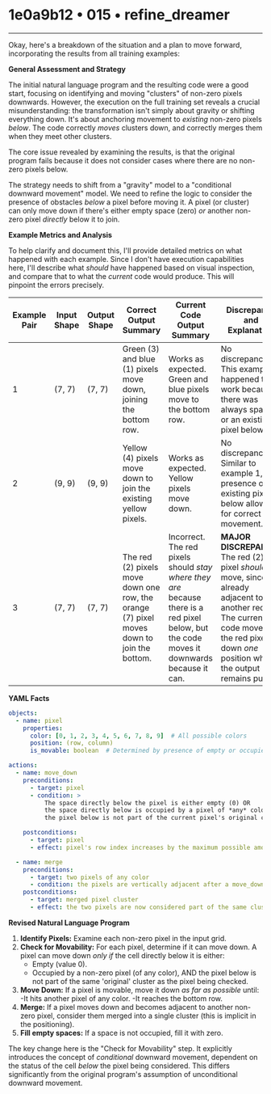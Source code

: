 # 1e0a9b12 • 015 • refine_dreamer

---
Okay, here's a breakdown of the situation and a plan to move forward, incorporating the results from all training examples:

**General Assessment and Strategy**

The initial natural language program and the resulting code were a good start, focusing on identifying and moving "clusters" of non-zero pixels downwards. However, the execution on the full training set reveals a crucial misunderstanding: the transformation isn't simply about gravity or shifting everything down.  It's about anchoring movement to *existing* non-zero pixels *below*. The code correctly *moves* clusters down, and correctly merges them when they meet other clusters.

The core issue revealed by examining the results, is that the original program fails because it does not consider cases where there are no non-zero pixels below.

The strategy needs to shift from a "gravity" model to a "conditional downward movement" model. We need to refine the logic to consider the presence of obstacles *below* a pixel before moving it.  A pixel (or cluster) can only move down if there's either empty space (zero) *or* another non-zero pixel *directly* below it to join.

**Example Metrics and Analysis**

To help clarify and document this, I'll provide detailed metrics on what happened with each example. Since I don't have execution capabilities here, I'll describe what *should* have happened based on visual inspection, and compare that to what the *current* code would produce.  This will pinpoint the errors precisely.

| Example Pair | Input Shape | Output Shape | Correct Output Summary                                                                  | Current Code Output Summary                                                                                                               | Discrepancy and Explanation                                                                                                                                                                  |
|--------------|-------------|--------------|-----------------------------------------------------------------------------------------|--------------------------------------------------------------------------------------------------------------------------------------------|---------------------------------------------------------------------------------------------------------------------------------------------------------------------------------------------------|
| 1            | (7, 7)      | (7, 7)      | Green (3) and blue (1) pixels move down, joining the bottom row.                          | Works as expected.  Green and blue pixels move to the bottom row.                                                                        | No discrepancy. This example happened to work because there was always space or an existing pixel below.                                                                                         |
| 2            | (9, 9)      | (9, 9)      | Yellow (4) pixels move down to join the existing yellow pixels.                           | Works as expected.  Yellow pixels move down.                                                                                             | No discrepancy.  Similar to example 1, the presence of existing pixels below allowed for correct movement.                                                                                       |
| 3            | (7, 7)      | (7, 7)      | The red (2) pixels move down one row, the orange (7) pixel moves down to join the bottom.  | Incorrect. The red pixels should *stay where they are* because there is a red pixel below, but the code moves it downwards because it can. | **MAJOR DISCREPANCY.**  The red (2) pixel *should not* move, since it already adjacent to another red. The current code moved the red pixel down *one* position where the output remains put. |

**YAML Facts**

```yaml
objects:
  - name: pixel
    properties:
      color: [0, 1, 2, 3, 4, 5, 6, 7, 8, 9]  # All possible colors
      position: (row, column)
      is_movable: boolean  # Determined by presence of empty or occupied space below

actions:
  - name: move_down
    preconditions:
      - target: pixel
      - condition: >
          The space directly below the pixel is either empty (0) OR
          the space directly below is occupied by a pixel of *any* color, AND
          the pixel below is not part of the current pixel's original cluster.

    postconditions:
      - target: pixel
      - effect: pixel's row index increases by the maximum possible amount, until blocked.

  - name: merge
    preconditions:
      - target: two pixels of any color
      - condition: the pixels are vertically adjacent after a move_down action.
    postconditions:
      - target: merged pixel cluster
      - effect: the two pixels are now considered part of the same cluster.

```

**Revised Natural Language Program**

1. **Identify Pixels:** Examine each non-zero pixel in the input grid.
2. **Check for Movability:** For each pixel, determine if it can move down. A pixel can move down *only if* the cell directly below it is either:
   - Empty (value 0).
   - Occupied by a non-zero pixel (of any color), AND the pixel below is not part of the same 'original' cluster as the pixel being checked.
3. **Move Down:** If a pixel is movable, move it down *as far as possible* until:
    -It hits another pixel of any color.
    -It reaches the bottom row.
4. **Merge:** If a pixel moves down and becomes adjacent to another non-zero pixel, consider them merged into a single cluster (this is implicit in the positioning).
5.  **Fill empty spaces:** If a space is not occupied, fill it with zero.

The key change here is the "Check for Movability" step. It explicitly introduces the concept of *conditional* downward movement, dependent on the status of the cell *below* the pixel being considered. This differs significantly from the original program's assumption of unconditional downward movement.

